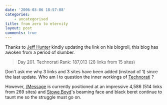 ```yaml
---
date: '2006-03-06 18:57:08'
categories:
    - uncategorised
title: from zero to eternity
layout: post
comments: true
---
```

Thanks to [Jeff Hunter](http://marist89.blogspot.com/) kindly updating
the link on his blogroll, this blog has awoken from a period of slumber.

> Day 201. Technorati Rank: 187,013 (28 links from 15 sites)

Don't ask me why 3 links and 3 sites have been added (instead of 1)
since the last update. Who am I to question the inner workings of
[Technorati](http://technorati.com/) ?

However, [/Message](http://www.stoweboyd.com/message/) is currently
positioned at an impressive 4,586 (514 links from 269 sites) and 
[Stowe Boyd](http://www.stoweboyd.com/message/)'s beaming face and black beret
continue to taunt me so the struggle must go on.
